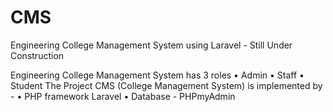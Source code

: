 # CMS
Engineering College Management System using Laravel -  Still Under Construction

Engineering College Management System has 3 roles
• Admin
• Staff
• Student 
The Project CMS (College Management System)
is implemented by -
• PHP framework Laravel
• Database - PHPmyAdmin

